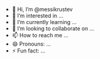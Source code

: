 - 👋 Hi, I’m @messikrustev
- 👀 I’m interested in ...
- 🌱 I’m currently learning ...
- 💞️ I’m looking to collaborate on ...
- 📫 How to reach me ...
- 😄 Pronouns: ...
- ⚡ Fun fact: ...

<!---
messikrustev/messikrustev is a ✨ special ✨ repository because its `README.md` (this file) appears on your GitHub profile.
You can click the Preview link to take a look at your changes.
--->
